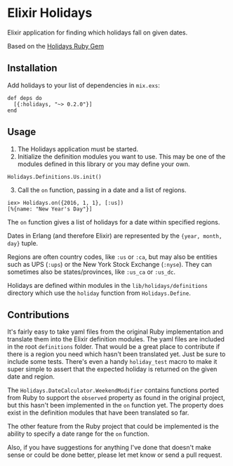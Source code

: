 # Elixir Holidays

Elixir application for finding which holidays fall on given dates.

Based on the [Holidays Ruby Gem](https://github.com/holidays/holidays)

## Installation

Add holidays to your list of dependencies in `mix.exs`:

    def deps do
      [{:holidays, "~> 0.2.0"}]
    end

## Usage

  1. The Holidays application must be started.
  2. Initialize the definition modules you want to use. This may be one of the
  modules defined in this library or you may define your own.

    Holidays.Definitions.Us.init()

  3. Call the `on` function, passing in a date and a list of regions.

    iex> Holidays.on({2016, 1, 1}, [:us])
    [%{name: "New Year's Day"}]

The `on` function gives a list of holidays for a date within
specified regions.

Dates in Erlang (and therefore Elixir) are represented by the 
`{year, month, day}` tuple.

Regions are often country codes, like `:us` or `:ca`, but
may also be entities such as UPS (`:ups`) or the New York Stock Exchange
(`:nyse`).
They can sometimes also be states/provinces, like `:us_ca` or `:us_dc`.

Holidays are defined within modules in the `lib/holidays/definitions`
directory which use the `holiday` function from `Holidays.Define`.

## Contributions

It's fairly easy to take yaml files from the original Ruby implementation
and translate them into the Elixir definition modules. The yaml files are
included in the root `definitions` folder. That would be a great place to
contribute if there is a region you need which hasn't been translated yet.
Just be sure to include some tests. There's even a handy `holiday_test`
macro to make it super simple to assert that the expected holiday is
returned on the given date and region.

The `Holidays.DateCalculator.WeekendModifier` contains functions ported from
Ruby to support the `observed` property as found in
the original project, but this hasn't been implemented in the
`on` function yet. The property does exist in the
definition modules that have been translated so far.

The other feature from the Ruby project that could be implemented is the
ability to specify a date range for the `on` function.

Also, if you have suggestions for anything I've done that doesn't make sense
or could be done better, please let met know or send a pull request.
